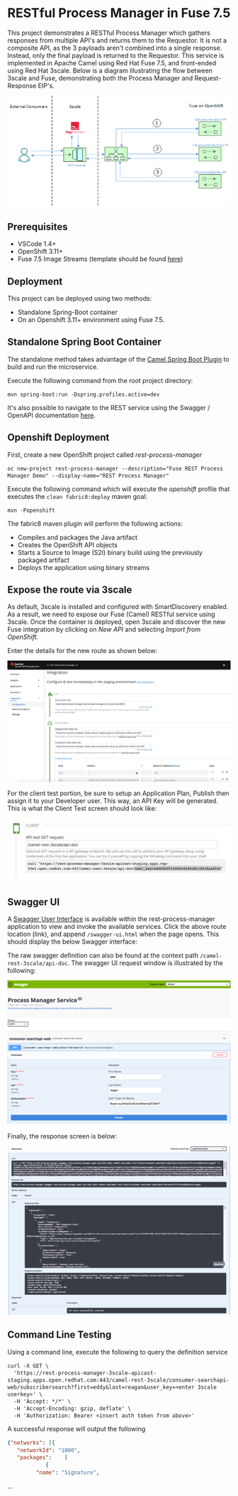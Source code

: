 RESTful Process Manager in Fuse 7.5
====================================

This project demonstrates a RESTful Process Manager which gathers responses from multiple API's and returns them to the Requestor.  It is not a composite API, as the 3 payloads aren't combined into a single response.  Instead, only the final payload is returned to the Requestor. This service is implemented in Apache Camel using Red Hat Fuse 7.5, and front-ended using Red Hat 3scale.  Below is a diagram illustrating the flow between 3scale and Fuse, demonstrating both the Process Manager and Request-Response EIP's.

![](images/rest-process-manager.png "Rest Process Manager Flow")

## Prerequisites

- VSCode 1.4+
- OpenShift 3.11+
- Fuse 7.5 Image Streams (template should be found [here](https://raw.githubusercontent.com/jboss-fuse/application-templates/master/fis-image-streams.json))

## Deployment

This project can be deployed using two methods:

* Standalone Spring-Boot container
* On an Openshift 3.11+ environment using Fuse 7.5.

## Standalone Spring Boot Container

The standalone method takes advantage of the [Camel Spring Boot Plugin](http://camel.apache.org/spring-boot.html) to build and run the microservice.

Execute the following command from the root project directory:

```
mvn spring-boot:run -Dspring.profiles.active=dev
```

It's also possible to navigate to the REST service using the Swagger / OpenAPI documentation [here](http://localhost:8080/swagger-ui.html).

## Openshift Deployment

First, create a new OpenShift project called *rest-process-manager*

```
oc new-project rest-process-manager --description="Fuse REST Process Manager Demo" --display-name="REST Process Manager"
```

Execute the following command which will execute the *openshift* profile that executes the `clean fabric8:deploy` maven goal:

```
mvn -Popenshift
```

The fabric8 maven plugin will perform the following actions:

* Compiles and packages the Java artifact
* Creates the OpenShift API objects
* Starts a Source to Image (S2I) binary build using the previously packaged artifact
* Deploys the application using binary streams

## Expose the route via 3scale

As default, 3scale is installed and configured with SmartDiscovery enabled.  As a result, we need to expose our Fuse (Camel) RESTful service using 3scale.  Once the container is deployed, open 3scale and discover the new Fuse integration by clicking on *New API* and selecting *Import from OpenShift*.  

Enter the details for the new route as shown below:

![](images/3scale-integration-one.png "3scale Integration")

For the client test portion, be sure to setup an Application Plan, Publish then assign it to your Developer user.  This way, an API Key will be generated.  This is what the Client Test screen should look like:

![](images/client-test.png "Client Test")

## Swagger UI

A [Swagger User Interface](http://swagger.io/swagger-ui/) is available within the rest-process-manager application to view and invoke the available services.  Click the above route location (link), and append `/swagger-ui.html` when the page opens.  This should display the below Swagger interface:

The raw swagger definition can also be found at the context path `/camel-rest-3scale/api-doc`.  The swagger UI request window is illustrated by the following:

![](images/swagger-request.png "Swagger Request")

Finally, the response screen is below:

![](images/swagger-response.png "Swagger Response")

## Command Line Testing

Using a command line, execute the following to query the definition service

```
curl -X GET \
  'https://rest-process-manager-3scale-apicast-staging.apps.open.redhat.com:443/camel-rest-3scale/consumer-searchapi-web/subscribersearch?first=eddy&last=reagan&user_key=<enter 3scale userkey>' \
  -H 'Accept: */*' \
  -H 'Accept-Encoding: gzip, deflate' \
  -H 'Authorization: Bearer <insert auth token from above>'
```

A successful response will output the following

```json
{"networks": [{
   "networkId": "1000",
   "packages":    [
            {
         "name": "Signature",
```
...
